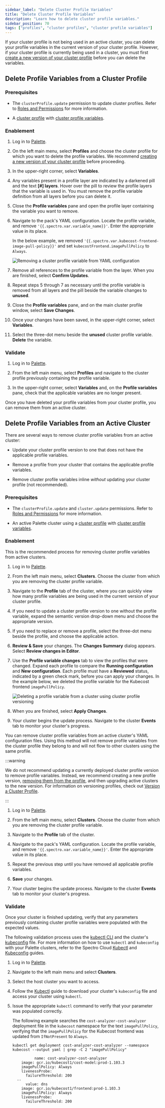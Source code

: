 ```yaml
---
sidebar_label: "Delete Cluster Profile Variables"
title: "Delete Cluster Profile Variables"
description: "Learn how to delete cluster profile variables."
sidebar_position: 70
tags: ["profiles", "cluster profiles", "cluster profile variables"]
---
```


If your cluster profile is not being used in an active cluster, you can delete your profile variables in the current
version of your cluster profile. However, if your cluster profile is currently being used in a cluster, you must first
[create a new version of your cluster profile](../../../cluster-profiles/modify-cluster-profiles/version-cluster-profile.md)
before you can delete the variables.

## Delete Profile Variables from a Cluster Profile

### Prerequisites

- The `clusterProfile.update` permission to update cluster profiles. Refer to
  [Roles and Permissions](../../../../user-management/palette-rbac/project-scope-roles-permissions.md#cluster-profile)
  for more information.

- A [cluster profile](../../../cluster-profiles/cluster-profiles.md) with
  [cluster profile variables](./create-cluster-profile-variables.md).

### Enablement

1. Log in to [Palette](https://console.spectrocloud.com).

2. On the left main menu, select **Profiles** and choose the cluster profile for which you want to delete the profile
   variables. We recommend
   [creating a new version of your cluster profile](../../../cluster-profiles/modify-cluster-profiles/version-cluster-profile.md)
   before proceeding.

3. In the upper-right corner, select **Variables**.
4. Any variables present in a profile layer are indicated by a darkened pill and the text **[#] layers**. Hover over the
   pill to review the profile layers that the variable is used in. You must remove the profile variable definition from
   all layers before you can delete it.

5. Close the **Profile variables** pane and open the profile layer containing the variable you want to remove.

6. Navigate to the pack's YAML configuration. Locate the profile variable, and remove
   `'{{.spectro.var.variable_name}}'`. Enter the appropriate value in its place.

   In the below example, we removed `'{{.spectro.var.kubecost-frontend-image-pull-policy}}'` and set
   `kubecostFrontend.imagePullPolicy` to `Always`.

   ![Removing a cluster profile variable from YAML configuration](/profiles_cluster-profiles_create-cluster-profiles_define-profile-variables_delete-cluster-profile-variables_remove-from-YAML.webp)

7. Remove all references to the profile variable from the layer. When you are finished, select **Confirm Updates**.

8. Repeat steps 5 through 7 as necessary until the profile variable is removed from all layers and the pill beside the
   variable changes to **unused**.

9. Close the **Profile variables** pane, and on the main cluster profile window, select **Save Changes**.

10. Once your changes have been saved, in the upper-right corner, select **Variables**.
11. Select the three-dot menu beside the **unused** cluster profile variable. **Delete** the variable.

### Validate

1. Log in to [Palette](https://console.spectrocloud.com).

2. From the left main menu, select **Profiles** and navigate to the cluster profile previously containing the profile
   variable.

3. In the upper-right corner, select **Variables** and, on the **Profile variables** pane, check that the applicable
   variables are no longer present.

Once you have deleted your profile variables from your cluster profile, you can remove them from an active cluster.

## Delete Profile Variables from an Active Cluster

There are several ways to remove cluster profile variables from an active cluster:

- Update your cluster profile version to one that does not have the applicable profile variables.

- Remove a profile from your cluster that contains the applicable profile variables.

- Remove cluster profile variables inline _without_ updating your cluster profile (not recommended).

### Prerequisites

- The `clusterProfile.update` and `cluster.update` permissions. Refer to
  [Roles and Permissions](../../../../user-management/palette-rbac/project-scope-roles-permissions.md#cluster-profile)
  for more information.

- An active Palette cluster using a [cluster profile](../../../cluster-profiles/cluster-profiles.md) with
  [cluster profile variables](./create-cluster-profile-variables.md).

### Enablement

<Tabs>
   
<TabItem value="cluster-profile" label="Remove Variables Using Cluster Profiles">

This is the recommended process for removing cluster profile variables from active clusters.

1.  Log in to [Palette](https://console.spectrocloud.com).

2.  From the left main menu, select **Clusters**. Choose the cluster from which you are removing the cluster profile
    variable.

3.  Navigate to the **Profile** tab of the cluster, where you can quickly view how many profile variables are being used
    in the current version of your cluster profile.

4.  If you need to update a cluster profile version to one without the profile variable, expand the semantic version
    drop-down menu and choose the appropriate version.

5.  If you need to replace or remove a profile, select the three-dot menu beside the profile, and choose the applicable
    action.

6.  **Review & Save** your changes. The **Changes Summary** dialog appears. Select **Review changes in Editor**.

7.  Use the **Profile variable changes** tab to view the profiles that were changed. Expand each profile to compare the
    **Running configuration** and **New configuration**. Each profile must have a **Reviewed** status, indicated by a
    green check mark, before you can apply your changes. In the example below, we deleted the profile variable for the
    Kubecost frontend `imagePullPolicy`.

    ![Deleting a profile variable from a cluster using cluster profile versioning](/profiles_cluster-profiles_create-cluster-profiles_define-profile-variables_delete-cluster-profile-variables.webp)

8.  When you are finished, select **Apply Changes**.

9.  Your cluster begins the update process. Navigate to the cluster **Events** tab to monitor your cluster's progress.

</TabItem>
   
<TabItem value="overrides" label="Remove Variables Using Overrides">

You can remove cluster profile variables from an active cluster's YAML configuration files. Using this method will not
remove profile variables from the cluster profile they belong to and will not flow to other clusters using the same
profile.

:::warning

We do not recommend updating a currently deployed cluster profile version to remove profile variables. Instead, we
recommend creating a new profile version,
[removing them from the profile](#delete-profile-variables-from-a-cluster-profile), and then upgrading active clusters
to the new version. For information on versioning profiles, check out
[Version a Cluster Profile](../../../cluster-profiles/modify-cluster-profiles/version-cluster-profile.md).

:::

1. Log in to [Palette](https://console.spectrocloud.com).
2. From the left main menu, select **Clusters**. Choose the cluster from which you are removing the cluster profile
   variable.

3. Navigate to the **Profile** tab of the cluster.

4. Navigate to the pack's YAML configuration. Locate the profile variable, and remove
   `'{{.spectro.var.variable_name}}'`. Enter the appropriate value in its place.

5. Repeat the previous step until you have removed all applicable profile variables.

6. **Save** your changes.

7. Your cluster begins the update process. Navigate to the cluster **Events** tab to monitor your cluster's progress.

</TabItem>

</Tabs>

### Validate

Once your cluster is finished updating, verify that any parameters previously containing cluster profile variables were
populated with the expected values.

The following validation process uses the [kubectl CLI](https://kubernetes.io/docs/reference/kubectl/) and the cluster's
[kubeconfig](https://kubernetes.io/docs/concepts/configuration/organize-cluster-access-kubeconfig/) file. For more
information on how to use `kubectl` and `kubeconfig` with your Palette clusters, refer to the Spectro Cloud
[Kubectl](../../../../clusters/cluster-management/palette-webctl.md) and
[Kubeconfig](../../../../clusters/cluster-management/kubeconfig.md) guides.

1. Log in to [Palette](https://spectrocloud.com).

2. Navigate to the left main menu and select **Clusters**.

3. Select the host cluster you want to access.

4. Follow the [Kubectl](../../../../clusters/cluster-management/palette-webctl.md) guide to download your cluster's
   `kubeconfig` file and access your cluster using `kubectl`.

5. Issue the appropriate `kubectl` command to verify that your parameter was populated correctly.

   The following example searches the `cost-analyzer-cost-analyzer` deployment file in the `kubecost` namespace for the
   text `imagePullPolicy`, verifying that the `imagePullPolicy` for the Kubecost frontend was updated from
   `IfNotPresent` to `Always`.

   ```shell
   kubectl get deployment cost-analyzer-cost-analyzer --namespace kubecost --output yaml | grep -C 2 "imagePullPolicy"
   ```

   ```shell hideClipboard {9} title="Example Output"
             name: cost-analyzer-cost-analyzer
       image: gcr.io/kubecost1/cost-model:prod-1.103.3
       imagePullPolicy: Always
       livenessProbe:
         failureThreshold: 200
     --
         value: dns
       image: gcr.io/kubecost1/frontend:prod-1.103.3
       imagePullPolicy: Always
       livenessProbe:
         failureThreshold: 200
   ```
